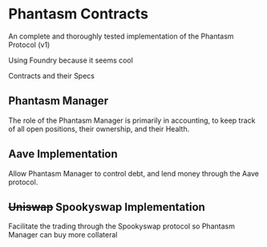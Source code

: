 # Phantasm Contracts

An complete and thoroughly tested implementation of the Phantasm Protocol (v1)

Using Foundry because it seems cool

Contracts and their Specs

## Phantasm Manager

The role of the Phantasm Manager is primarily in accounting, to keep track of all open positions, their ownership, and their Health.

## Aave Implementation

Allow Phantasm Manager to control debt, and lend money through the Aave protocol.

## ~~Uniswap~~ Spookyswap Implementation

Facilitate the trading through the Spookyswap protocol so Phantasm Manager can buy more collateral